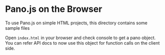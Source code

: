 # Pano.js on the Browser

To use Pano.js on simple HTML projects, this directory contains some sample files

Open `index.html` in your browser and check console to get a pano object. You can refer API docs to now use this object for function calls on the client side.
